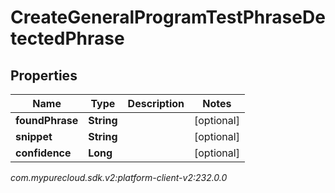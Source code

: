 # CreateGeneralProgramTestPhraseDetectedPhrase


## Properties

| Name | Type | Description | Notes |
| ------------ | ------------- | ------------- | ------------- |
| **foundPhrase** | **String** |  |  [optional] |
| **snippet** | **String** |  |  [optional] |
| **confidence** | **Long** |  |  [optional] |




_com.mypurecloud.sdk.v2:platform-client-v2:232.0.0_
